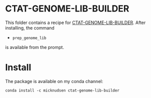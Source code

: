 # CTAT-GENOME-LIB-BUILDER

This folder contains a recipe for [CTAT-GENOME-LIB-BUILDER](https://github.com/TrinityCTAT/ctat-genome-lib-builder). After installing, the command

* `prep_genome_lib`

is available from the prompt.

# Install

The package is available on my conda channel:

```
conda install -c micknudsen ctat-genome-lib-builder
```
